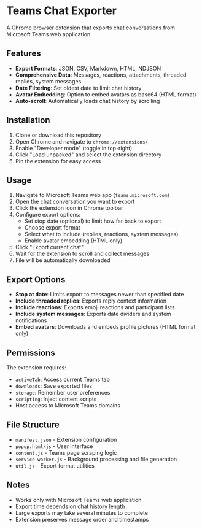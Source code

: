 # Teams Chat Exporter

A Chrome browser extension that exports chat conversations from Microsoft Teams web application.

## Features

- **Export Formats**: JSON, CSV, Markdown, HTML, NDJSON
- **Comprehensive Data**: Messages, reactions, attachments, threaded replies, system messages
- **Date Filtering**: Set oldest date to limit chat history
- **Avatar Embedding**: Option to embed avatars as base64 (HTML format)
- **Auto-scroll**: Automatically loads chat history by scrolling

## Installation

1. Clone or download this repository
2. Open Chrome and navigate to `chrome://extensions/`
3. Enable "Developer mode" (toggle in top-right)
4. Click "Load unpacked" and select the extension directory
5. Pin the extension for easy access

## Usage

1. Navigate to Microsoft Teams web app (`teams.microsoft.com`)
2. Open the chat conversation you want to export
3. Click the extension icon in Chrome toolbar
4. Configure export options:
   - Set stop date (optional) to limit how far back to export
   - Choose export format
   - Select what to include (replies, reactions, system messages)
   - Enable avatar embedding (HTML only)
5. Click "Export current chat"
6. Wait for the extension to scroll and collect messages
7. File will be automatically downloaded

## Export Options

- **Stop at date**: Limits export to messages newer than specified date
- **Include threaded replies**: Exports reply context information
- **Include reactions**: Exports emoji reactions and participant lists
- **Include system messages**: Exports date dividers and system notifications
- **Embed avatars**: Downloads and embeds profile pictures (HTML format only)

## Permissions

The extension requires:
- `activeTab`: Access current Teams tab
- `downloads`: Save exported files
- `storage`: Remember user preferences
- `scripting`: Inject content scripts
- Host access to Microsoft Teams domains

## File Structure

- `manifest.json` - Extension configuration
- `popup.html/js` - User interface
- `content.js` - Teams page scraping logic
- `service-worker.js` - Background processing and file generation
- `util.js` - Export format utilities

## Notes

- Works only with Microsoft Teams web application
- Export time depends on chat history length
- Large exports may take several minutes to complete
- Extension preserves message order and timestamps